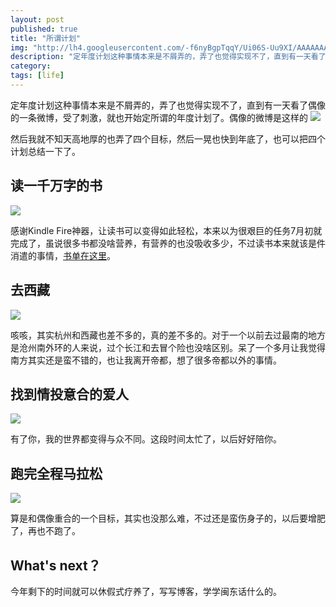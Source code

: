 ```yaml
---
layout: post
published: true
title: "所谓计划"
img: "http://lh4.googleusercontent.com/-f6nyBgpTqqY/Ui06S-Uu9XI/AAAAAAAAAZI/sRhONYgiTOU/w251-h213-no/original_NS8z_299400002812118f.jpg"
description: "定年度计划这种事情本来是不屑弄的，弄了也觉得实现不了，直到有一天看了偶像的一条微博，受了刺激，就业开始定所谓的年度计划了。"
category: 
tags: [life]
---
```


定年度计划这种事情本来是不屑弄的，弄了也觉得实现不了，直到有一天看了偶像的一条微博，受了刺激，就也开始定所谓的年度计划了。偶像的微博是这样的
![](http://lh3.googleusercontent.com/-MsViWHJtxB0/Ui06RJERbpI/AAAAAAAAAYg/RO624Lr1vmY/w600-h270-no/original_AqnC_0a5f000040e2125b.jpg)

然后我就不知天高地厚的也弄了四个目标，然后一晃也快到年底了，也可以把四个计划总结一下了。

## 读一千万字的书
![](http://lh6.googleusercontent.com/-LaR2WVLCfHo/Ui06R7j44QI/AAAAAAAAAZc/jfPyJMLScY0/w650-h432-no/original_Fc61_0ae600002854125b.jpg)

感谢Kindle Fire神器，让读书可以变得如此轻松，本来以为很艰巨的任务7月初就完成了，虽说很多书都没啥营养，有营养的也没吸收多少，不过读书本来就该是件消遣的事情，[书单在这里](http://book.douban.com/people/39088733/collect)。

## 去西藏
![](http://lh3.googleusercontent.com/-fAoCfsBwodE/Ui06UOomQaI/AAAAAAAAAZg/aTeSPYBCZ-o/w1024-h768-no/original_PPoU_3d4e00005db3118f.jpg)

咳咳，其实杭州和西藏也差不多的，真的差不多的。对于一个以前去过最南的地方是沧州南外环的人来说，过个长江和去冒个险也没啥区别。呆了一个多月让我觉得南方其实还是蛮不错的，也让我离开帝都，想了很多帝都以外的事情。

## 找到情投意合的爱人
![](http://lh3.googleusercontent.com/-hGoaea6TRW0/Ui06SOKfXiI/AAAAAAAAAY8/qePjTB91Aec/w624-h410-no/original_IAiV_6cc6000027ee118c.jpg)

有了你，我的世界都变得与众不同。这段时间太忙了，以后好好陪你。

## 跑完全程马拉松
![](http://lh4.googleusercontent.com/-4bAO3c02Jss/Ui06QgJAlwI/AAAAAAAAAYo/7UjxMiUrY_4/w1024-h725-no/original_6aeB_54eb000021ed1191.jpg)

算是和偶像重合的一个目标，其实也没那么难，不过还是蛮伤身子的，以后要增肥了，再也不跑了。

## What's next？

今年剩下的时间就可以休假式疗养了，写写博客，学学闽东话什么的。
